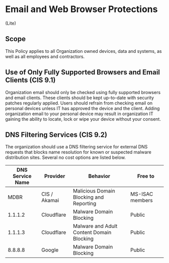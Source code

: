 # Email and Web Browser Protections
(Lite)
## Scope
This Policy applies to all Organization owned devices, data and systems, as well as all employees and contractors.
## Use of Only Fully Supported Browsers and Email Clients (CIS 9.1)
Organization email should only be checked using fully supported browsers and email clients. These clients should be kept up-to-date with security patches regularly applied. Users should refrain from checking email on personal devices unless IT has approved the device and the client. Adding organization email to your personal device may result in organization IT gaining the ability to locate, lock or wipe your device without your consent.

## DNS Filtering Services (CIS 9.2)
The organization should use a DNS filtering service for external DNS requests that blocks name resolution for known or suspected malware distribution sites. Several no cost options are listed below.

| DNS Service Name | Provider | Behavior | Free to |
| --- | --- | --- | --- |
| MDBR | CIS / Akamai | Malicious Domain Blocking and Reporting | MS-ISAC members |
| 1.1.1.2 | Cloudflare | Malware Domain Blocking | Public |
| 1.1.1.3 | Cloudflare | Malware and Adult Content Domain Blocking | Public |
| 8.8.8.8 | Google | Malware Domain Blocking | Public |


